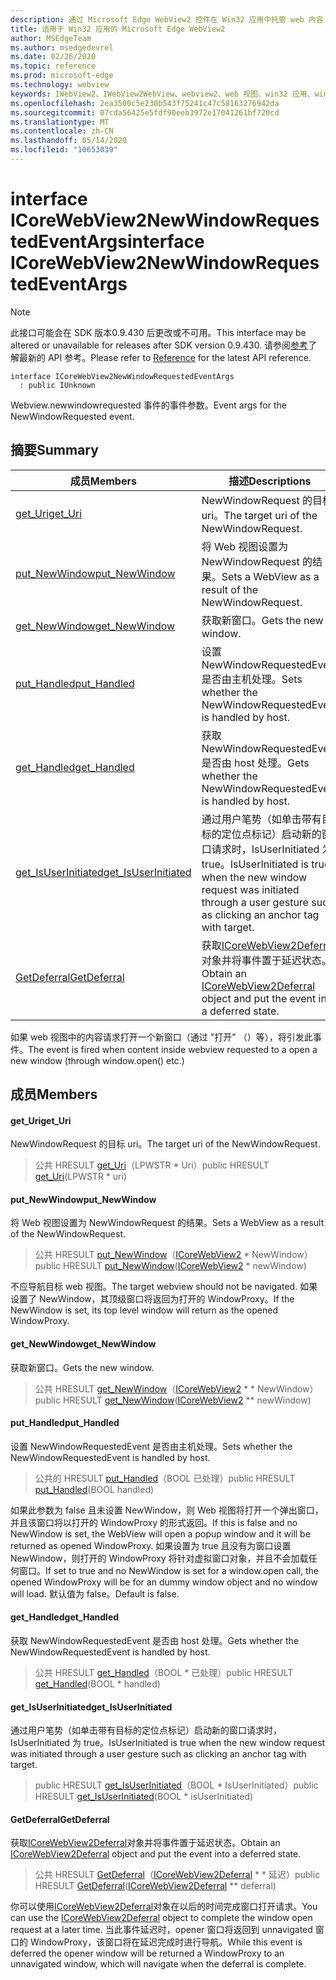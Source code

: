 ```yaml
---
description: 通过 Microsoft Edge WebView2 控件在 Win32 应用中托管 web 内容
title: 适用于 Win32 应用的 Microsoft Edge WebView2
author: MSEdgeTeam
ms.author: msedgedevrel
ms.date: 02/26/2020
ms.topic: reference
ms.prod: microsoft-edge
ms.technology: webview
keywords: IWebView2、IWebView2WebView、webview2、web 视图、win32 应用、win32、edge、ICoreWebView2、ICoreWebView2Host、浏览器控件、边缘 html
ms.openlocfilehash: 2ea3500c5e230b543f75241c47c58163276942da
ms.sourcegitcommit: 07cda56425e5fdf90eeb3972e17041261bf720cd
ms.translationtype: MT
ms.contentlocale: zh-CN
ms.lasthandoff: 05/14/2020
ms.locfileid: "10653039"
---
```

# <span data-ttu-id="1ee17-104">interface ICoreWebView2NewWindowRequestedEventArgs</span><span class="sxs-lookup"><span data-stu-id="1ee17-104">interface ICoreWebView2NewWindowRequestedEventArgs</span></span> 

> [!NOTE]
> <span data-ttu-id="1ee17-105">此接口可能会在 SDK 版本0.9.430 后更改或不可用。</span><span class="sxs-lookup"><span data-stu-id="1ee17-105">This interface may be altered or unavailable for releases after SDK version 0.9.430.</span></span> <span data-ttu-id="1ee17-106">请参阅[参考](../../../webview2-api-reference.md)了解最新的 API 参考。</span><span class="sxs-lookup"><span data-stu-id="1ee17-106">Please refer to [Reference](../../../webview2-api-reference.md) for the latest API reference.</span></span>

```
interface ICoreWebView2NewWindowRequestedEventArgs
  : public IUnknown
```

<span data-ttu-id="1ee17-107">Webview.newwindowrequested 事件的事件参数。</span><span class="sxs-lookup"><span data-stu-id="1ee17-107">Event args for the NewWindowRequested event.</span></span>

## <span data-ttu-id="1ee17-108">摘要</span><span class="sxs-lookup"><span data-stu-id="1ee17-108">Summary</span></span>

 <span data-ttu-id="1ee17-109">成员</span><span class="sxs-lookup"><span data-stu-id="1ee17-109">Members</span></span>                        | <span data-ttu-id="1ee17-110">描述</span><span class="sxs-lookup"><span data-stu-id="1ee17-110">Descriptions</span></span>
--------------------------------|---------------------------------------------
[<span data-ttu-id="1ee17-111">get_Uri</span><span class="sxs-lookup"><span data-stu-id="1ee17-111">get_Uri</span></span>](#get_uri) | <span data-ttu-id="1ee17-112">NewWindowRequest 的目标 uri。</span><span class="sxs-lookup"><span data-stu-id="1ee17-112">The target uri of the NewWindowRequest.</span></span>
[<span data-ttu-id="1ee17-113">put_NewWindow</span><span class="sxs-lookup"><span data-stu-id="1ee17-113">put_NewWindow</span></span>](#put_newwindow) | <span data-ttu-id="1ee17-114">将 Web 视图设置为 NewWindowRequest 的结果。</span><span class="sxs-lookup"><span data-stu-id="1ee17-114">Sets a WebView as a result of the NewWindowRequest.</span></span>
[<span data-ttu-id="1ee17-115">get_NewWindow</span><span class="sxs-lookup"><span data-stu-id="1ee17-115">get_NewWindow</span></span>](#get_newwindow) | <span data-ttu-id="1ee17-116">获取新窗口。</span><span class="sxs-lookup"><span data-stu-id="1ee17-116">Gets the new window.</span></span>
[<span data-ttu-id="1ee17-117">put_Handled</span><span class="sxs-lookup"><span data-stu-id="1ee17-117">put_Handled</span></span>](#put_handled) | <span data-ttu-id="1ee17-118">设置 NewWindowRequestedEvent 是否由主机处理。</span><span class="sxs-lookup"><span data-stu-id="1ee17-118">Sets whether the NewWindowRequestedEvent is handled by host.</span></span>
[<span data-ttu-id="1ee17-119">get_Handled</span><span class="sxs-lookup"><span data-stu-id="1ee17-119">get_Handled</span></span>](#get_handled) | <span data-ttu-id="1ee17-120">获取 NewWindowRequestedEvent 是否由 host 处理。</span><span class="sxs-lookup"><span data-stu-id="1ee17-120">Gets whether the NewWindowRequestedEvent is handled by host.</span></span>
[<span data-ttu-id="1ee17-121">get_IsUserInitiated</span><span class="sxs-lookup"><span data-stu-id="1ee17-121">get_IsUserInitiated</span></span>](#get_isuserinitiated) | <span data-ttu-id="1ee17-122">通过用户笔势（如单击带有目标的定位点标记）启动新的窗口请求时，IsUserInitiated 为 true。</span><span class="sxs-lookup"><span data-stu-id="1ee17-122">IsUserInitiated is true when the new window request was initiated through a user gesture such as clicking an anchor tag with target.</span></span>
[<span data-ttu-id="1ee17-123">GetDeferral</span><span class="sxs-lookup"><span data-stu-id="1ee17-123">GetDeferral</span></span>](#getdeferral) | <span data-ttu-id="1ee17-124">获取[ICoreWebView2Deferral](ICoreWebView2Deferral.md)对象并将事件置于延迟状态。</span><span class="sxs-lookup"><span data-stu-id="1ee17-124">Obtain an [ICoreWebView2Deferral](ICoreWebView2Deferral.md) object and put the event into a deferred state.</span></span>

<span data-ttu-id="1ee17-125">如果 web 视图中的内容请求打开一个新窗口（通过 "打开" （）等），将引发此事件。</span><span class="sxs-lookup"><span data-stu-id="1ee17-125">The event is fired when content inside webview requested to a open a new window (through window.open() etc.)</span></span>

## <span data-ttu-id="1ee17-126">成员</span><span class="sxs-lookup"><span data-stu-id="1ee17-126">Members</span></span>

#### <span data-ttu-id="1ee17-127">get_Uri</span><span class="sxs-lookup"><span data-stu-id="1ee17-127">get_Uri</span></span> 

<span data-ttu-id="1ee17-128">NewWindowRequest 的目标 uri。</span><span class="sxs-lookup"><span data-stu-id="1ee17-128">The target uri of the NewWindowRequest.</span></span>

> <span data-ttu-id="1ee17-129">公共 HRESULT [get_Uri](#get_uri)（LPWSTR \* Uri）</span><span class="sxs-lookup"><span data-stu-id="1ee17-129">public HRESULT [get_Uri](#get_uri)(LPWSTR \* uri)</span></span>

#### <span data-ttu-id="1ee17-130">put_NewWindow</span><span class="sxs-lookup"><span data-stu-id="1ee17-130">put_NewWindow</span></span> 

<span data-ttu-id="1ee17-131">将 Web 视图设置为 NewWindowRequest 的结果。</span><span class="sxs-lookup"><span data-stu-id="1ee17-131">Sets a WebView as a result of the NewWindowRequest.</span></span>

> <span data-ttu-id="1ee17-132">公共 HRESULT [put_NewWindow](#put_newwindow)（[ICoreWebView2](ICoreWebView2.md) \* NewWindow）</span><span class="sxs-lookup"><span data-stu-id="1ee17-132">public HRESULT [put_NewWindow](#put_newwindow)([ICoreWebView2](ICoreWebView2.md) \* newWindow)</span></span>

<span data-ttu-id="1ee17-133">不应导航目标 web 视图。</span><span class="sxs-lookup"><span data-stu-id="1ee17-133">The target webview should not be navigated.</span></span> <span data-ttu-id="1ee17-134">如果设置了 NewWindow，其顶级窗口将返回为打开的 WindowProxy。</span><span class="sxs-lookup"><span data-stu-id="1ee17-134">If the NewWindow is set, its top level window will return as the opened WindowProxy.</span></span>

#### <span data-ttu-id="1ee17-135">get_NewWindow</span><span class="sxs-lookup"><span data-stu-id="1ee17-135">get_NewWindow</span></span> 

<span data-ttu-id="1ee17-136">获取新窗口。</span><span class="sxs-lookup"><span data-stu-id="1ee17-136">Gets the new window.</span></span>

> <span data-ttu-id="1ee17-137">公共 HRESULT [get_NewWindow](#get_newwindow)（[ICoreWebView2](ICoreWebView2.md) \* \* NewWindow）</span><span class="sxs-lookup"><span data-stu-id="1ee17-137">public HRESULT [get_NewWindow](#get_newwindow)([ICoreWebView2](ICoreWebView2.md) \*\* newWindow)</span></span>

#### <span data-ttu-id="1ee17-138">put_Handled</span><span class="sxs-lookup"><span data-stu-id="1ee17-138">put_Handled</span></span> 

<span data-ttu-id="1ee17-139">设置 NewWindowRequestedEvent 是否由主机处理。</span><span class="sxs-lookup"><span data-stu-id="1ee17-139">Sets whether the NewWindowRequestedEvent is handled by host.</span></span>

> <span data-ttu-id="1ee17-140">公共的 HRESULT [put_Handled](#put_handled)（BOOL 已处理）</span><span class="sxs-lookup"><span data-stu-id="1ee17-140">public HRESULT [put_Handled](#put_handled)(BOOL handled)</span></span>

<span data-ttu-id="1ee17-141">如果此参数为 false 且未设置 NewWindow，则 Web 视图将打开一个弹出窗口，并且该窗口将以打开的 WindowProxy 的形式返回。</span><span class="sxs-lookup"><span data-stu-id="1ee17-141">If this is false and no NewWindow is set, the WebView will open a popup window and it will be returned as opened WindowProxy.</span></span> <span data-ttu-id="1ee17-142">如果设置为 true 且没有为窗口设置 NewWindow，则打开的 WindowProxy 将针对虚拟窗口对象，并且不会加载任何窗口。</span><span class="sxs-lookup"><span data-stu-id="1ee17-142">If set to true and no NewWindow is set for a window.open call, the opened WindowProxy will be for an dummy window object and no window will load.</span></span> <span data-ttu-id="1ee17-143">默认值为 false。</span><span class="sxs-lookup"><span data-stu-id="1ee17-143">Default is false.</span></span>

#### <span data-ttu-id="1ee17-144">get_Handled</span><span class="sxs-lookup"><span data-stu-id="1ee17-144">get_Handled</span></span> 

<span data-ttu-id="1ee17-145">获取 NewWindowRequestedEvent 是否由 host 处理。</span><span class="sxs-lookup"><span data-stu-id="1ee17-145">Gets whether the NewWindowRequestedEvent is handled by host.</span></span>

> <span data-ttu-id="1ee17-146">公共 HRESULT [get_Handled](#get_handled)（BOOL \* 已处理）</span><span class="sxs-lookup"><span data-stu-id="1ee17-146">public HRESULT [get_Handled](#get_handled)(BOOL \* handled)</span></span>

#### <span data-ttu-id="1ee17-147">get_IsUserInitiated</span><span class="sxs-lookup"><span data-stu-id="1ee17-147">get_IsUserInitiated</span></span> 

<span data-ttu-id="1ee17-148">通过用户笔势（如单击带有目标的定位点标记）启动新的窗口请求时，IsUserInitiated 为 true。</span><span class="sxs-lookup"><span data-stu-id="1ee17-148">IsUserInitiated is true when the new window request was initiated through a user gesture such as clicking an anchor tag with target.</span></span>

> <span data-ttu-id="1ee17-149">public HRESULT [get_IsUserInitiated](#get_isuserinitiated)（BOOL \* IsUserInitiated）</span><span class="sxs-lookup"><span data-stu-id="1ee17-149">public HRESULT [get_IsUserInitiated](#get_isuserinitiated)(BOOL \* isUserInitiated)</span></span>

#### <span data-ttu-id="1ee17-150">GetDeferral</span><span class="sxs-lookup"><span data-stu-id="1ee17-150">GetDeferral</span></span> 

<span data-ttu-id="1ee17-151">获取[ICoreWebView2Deferral](ICoreWebView2Deferral.md)对象并将事件置于延迟状态。</span><span class="sxs-lookup"><span data-stu-id="1ee17-151">Obtain an [ICoreWebView2Deferral](ICoreWebView2Deferral.md) object and put the event into a deferred state.</span></span>

> <span data-ttu-id="1ee17-152">公共 HRESULT [GetDeferral](#getdeferral)（[ICoreWebView2Deferral](ICoreWebView2Deferral.md) \* \* 延迟）</span><span class="sxs-lookup"><span data-stu-id="1ee17-152">public HRESULT [GetDeferral](#getdeferral)([ICoreWebView2Deferral](ICoreWebView2Deferral.md) \*\* deferral)</span></span>

<span data-ttu-id="1ee17-153">你可以使用[ICoreWebView2Deferral](ICoreWebView2Deferral.md)对象在以后的时间完成窗口打开请求。</span><span class="sxs-lookup"><span data-stu-id="1ee17-153">You can use the [ICoreWebView2Deferral](ICoreWebView2Deferral.md) object to complete the window open request at a later time.</span></span> <span data-ttu-id="1ee17-154">当此事件延迟时，opener 窗口将返回到 unnavigated 窗口的 WindowProxy，该窗口将在延迟完成时进行导航。</span><span class="sxs-lookup"><span data-stu-id="1ee17-154">While this event is deferred the opener window will be returned a WindowProxy to an unnavigated window, which will navigate when the deferral is complete.</span></span>

